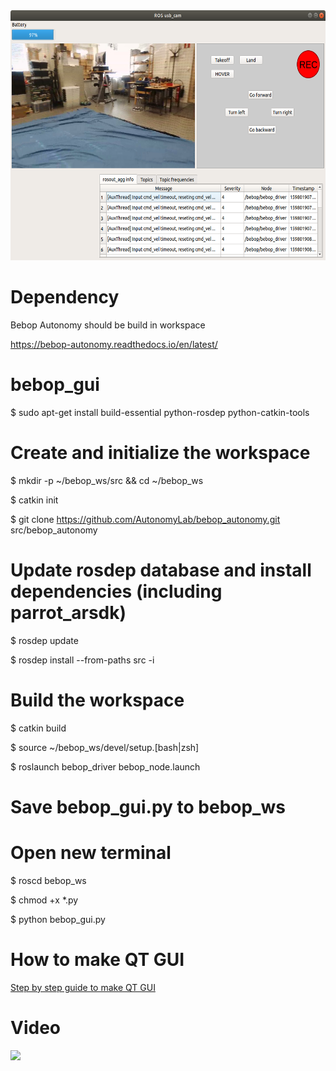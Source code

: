 <img src="/image/GUI.png" width="600" height="400">



# Dependency

Bebop Autonomy should be build in workspace

https://bebop-autonomy.readthedocs.io/en/latest/

# bebop_gui

$ sudo apt-get install build-essential python-rosdep python-catkin-tools

# Create and initialize the workspace
$ mkdir -p ~/bebop_ws/src && cd ~/bebop_ws

$ catkin init

$ git clone https://github.com/AutonomyLab/bebop_autonomy.git src/bebop_autonomy

# Update rosdep database and install dependencies (including parrot_arsdk)
$ rosdep update

$ rosdep install --from-paths src -i

# Build the workspace
$ catkin build

$ source ~/bebop_ws/devel/setup.[bash|zsh]

$ roslaunch bebop_driver bebop_node.launch

# Save bebop_gui.py to bebop_ws

# Open new terminal
$ roscd bebop_ws

$ chmod +x *.py

$ python bebop_gui.py

# How to make QT GUI

[Step by step guide to make QT GUI](https://github.com/LTU-CEG/bebop_gui/blob/master/presentation/step-by-step-guide.pdf)

# Video


![](/video/GUI.gif)
